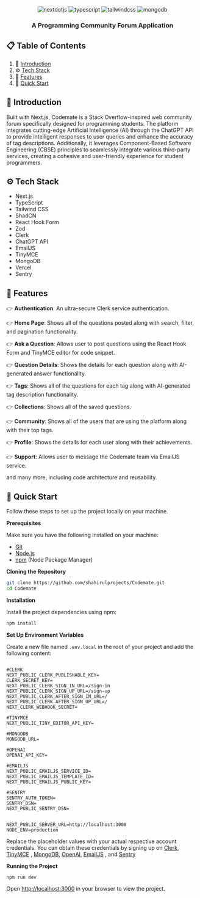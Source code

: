 <div align="center">
  
  
  <div>
    <img src="https://img.shields.io/badge/-Next_JS-black?style=for-the-badge&logoColor=white&logo=nextdotjs&color=000000" alt="nextdotjs" />
    <img src="https://img.shields.io/badge/-TypeScript-black?style=for-the-badge&logoColor=white&logo=typescript&color=3178C6" alt="typescript" />
    <img src="https://img.shields.io/badge/-Tailwind_CSS-black?style=for-the-badge&logoColor=white&logo=tailwindcss&color=06B6D4" alt="tailwindcss" />
    <img src="https://img.shields.io/badge/MongoDB-4EA94B?style=for-the-badge&logo=mongodb&logoColor=white" alt="mongodb" />
  </div>

  <h3 align="center">A Programming Community Forum Application</h3>

  
</div>

## 📋 <a name="table">Table of Contents</a>

1. 🤖 [Introduction](#introduction)
2. ⚙️ [Tech Stack](#tech-stack)
3. 🔋 [Features](#features)
4. 🤸 [Quick Start](#quick-start)


## <a name="introduction">🤖 Introduction</a>

Built with Next.js, Codemate is a Stack Overflow-inspired web community forum specifically designed for programming students.  The platform integrates cutting-edge Artificial Intelligence (AI) through the ChatGPT API to provide intelligent responses to user queries and enhance the accuracy of tag descriptions. Additionally, it leverages Component-Based Software Engineering (CBSE) principles to seamlessly integrate various third-party services, creating a cohesive and user-friendly experience for student programmers.

## <a name="tech-stack">⚙️ Tech Stack</a>

- Next.js
- TypeScript
- Tailwind CSS
- ShadCN
- React Hook Form
- Zod
- Clerk
- ChatGPT API
- EmailJS
- TinyMCE
- MongoDB
- Vercel
- Sentry

## <a name="features">🔋 Features</a>

👉 **Authentication**: An ultra-secure Clerk service authentication.

👉 **Home Page**: Shows all of the questions posted along with search, filter, and pagination functionality.

👉 **Ask a Question**: Allows user to post questions using the React Hook Form and TinyMCE editor for code snippet.

👉 **Question Details**: Shows the details for each question along with AI-generated answer functionality.

👉 **Tags**: Shows all of the questions for each tag along with AI-generated tag description functionality.

👉 **Collections**: Shows all of the saved questions.

👉 **Community**: Shows all of the users that are using the platform along with their top tags.

👉 **Profile**: Shows the details for each user along with their achievements.

👉 **Support**: Allows user to message the Codemate team via EmailJS service.


and many more, including code architecture and reusability. 

## <a name="quick-start">🤸 Quick Start</a>

Follow these steps to set up the project locally on your machine.

**Prerequisites**

Make sure you have the following installed on your machine:

- [Git](https://git-scm.com/)
- [Node.js](https://nodejs.org/en)
- [npm](https://www.npmjs.com/) (Node Package Manager)

**Cloning the Repository**

```bash
git clone https://github.com/shahirulprojects/Codemate.git
cd Codemate
```

**Installation**

Install the project dependencies using npm:

```bash
npm install
```

**Set Up Environment Variables**

Create a new file named `.env.local` in the root of your project and add the following content:

```env.local

#CLERK
NEXT_PUBLIC_CLERK_PUBLISHABLE_KEY=
CLERK_SECRET_KEY=
NEXT_PUBLIC_CLERK_SIGN_IN_URL=/sign-in
NEXT_PUBLIC_CLERK_SIGN_UP_URL=/sign-up
NEXT_PUBLIC_CLERK_AFTER_SIGN_IN_URL=/
NEXT_PUBLIC_CLERK_AFTER_SIGN_UP_URL=/
NEXT_CLERK_WEBHOOK_SECRET=

#TINYMCE
NEXT_PUBLIC_TINY_EDITOR_API_KEY=

#MONGODB
MONGODB_URL=

#OPENAI
OPENAI_API_KEY=

#EMAILJS
NEXT_PUBLIC_EMAILJS_SERVICE_ID=
NEXT_PUBLIC_EMAILJS_TEMPLATE_ID=
NEXT_PUBLIC_EMAILJS_PUBLIC_KEY=

#SENTRY
SENTRY_AUTH_TOKEN=
SENTRY_DSN=
NEXT_PUBLIC_SENTRY_DSN=


NEXT_PUBLIC_SERVER_URL=http://localhost:3000
NODE_ENV=production

```

Replace the placeholder values with your actual respective account credentials. You can obtain these credentials by signing up on [Clerk](https://clerk.com/), [TinyMCE](https://www.tiny.cloud/) , [MongoDB](https://www.mongodb.com/), [OpenAI](https://platform.openai.com/playground), [EmailJS](https://www.emailjs.com/) , and [Sentry](https://sentry.io/welcome/?utm_source=google&utm_medium=cpc&utm_id=%7B20403208976%7D&utm_campaign=Google_Search_Brand_SentryKW_ROW_Alpha&utm_content=g&utm_term=sentry&gad_source=1&gclid=CjwKCAjwyJqzBhBaEiwAWDRJVILOnBSw_ArmnKuwI38GZj0MvCQMSO-gRCFMYwEF-UE2zXXU1PEyIBoC458QAvD_BwE)

**Running the Project**

```bash
npm run dev
```

Open [http://localhost:3000](http://localhost:3000) in your browser to view the project.


